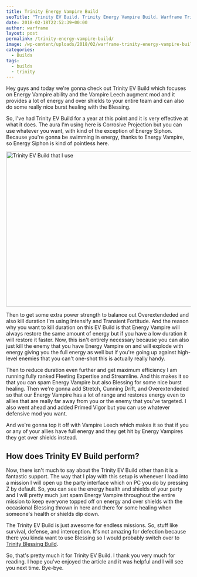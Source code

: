 ```yaml
---
title: Trinity Energy Vampire Build
seoTitle: "Trinity EV Build. Trinity Energy Vampire Build. Warframe Trinity Build."
date: 2018-02-18T22:52:39+00:00
author: warframe
layout: post
permalink: /trinity-energy-vampire-build/
image: /wp-content/uploads/2018/02/warframe-trinity-energy-vampire-build.jpg
categories:
  - Builds
tags:
  - builds
  - trinity
---
```

Hey guys and today we're gonna check out Trinity EV Build which focuses on Energy Vampire ability and the Vampire Leech augment mod and it provides a lot of energy and over shields to your entire team and can also do some really nice burst healing with the Blessing.<!--more-->

So, I've had Trinity EV Build for a year at this point and it is very effective at what it does. The aura I'm using here is Corrosive Projection but you can use whatever you want, with kind of the exception of Energy Siphon. Because you're gonna be swimming in energy, thanks to Energy Vampire, so Energy Siphon is kind of pointless here.

<img src="https://warframeblog.com/wp-content/uploads/2018/02/trinity-ev-build-1024x576.png" title="Warframe Trinity Energy Vampire Build" alt="Trinity EV Build that I use" width="750" height="422" class="alignnone size-large wp-image-905" srcset="https://warframeblog.com/wp-content/uploads/2018/02/trinity-ev-build-1024x576.png 1024w, https://warframeblog.com/wp-content/uploads/2018/02/trinity-ev-build-300x169.png 300w, https://warframeblog.com/wp-content/uploads/2018/02/trinity-ev-build-768x432.png 768w" sizes="(max-width: 750px) 100vw, 750px" />

Then to get some extra power strength to balance out Overextendeded and also kill duration I'm using Intensify and Transient Fortitude. And the reason why you want to kill duration on this EV Build is that Energy Vampire will always restore the same amount of energy but if you have a low duration it will restore it faster. Now, this isn't entirely necessary because you can also just kill the enemy that you have Energy Vampire on and will explode with energy giving you the full energy as well but if you're going up against high-level enemies that you can't one-shot this is actually really handy.

Then to reduce duration even further and get maximum efficiency I am running fully ranked Fleeting Expertise and Streamline. And this makes it so that you can spam Energy Vampire but also Blessing for some nice burst healing. Then we're gonna add Stretch, Cunning Drift, and Overextendeded so that our Energy Vampire has a lot of range and restores energy even to allies that are really far away from you or the enemy that you've targeted. I also went ahead and added Primed Vigor but you can use whatever defensive mod you want.

And we're gonna top it off with Vampire Leech which makes it so that if you or any of your allies have full energy and they get hit by Energy Vampires they get over shields instead.

## How does Trinity EV Build perform?

Now, there isn't much to say about the Trinity EV Build other than it is a fantastic support. The way that I play with this setup is whenever I load into a mission I will open up the party interface which on PC you do by pressing Z by default. So, you can see the energy health and shields of your party and I will pretty much just spam Energy Vampire throughout the entire mission to keep everyone topped off on energy and over shields with the occasional Blessing thrown in here and there for some healing when someone's health or shields dip down.

The Trinity EV Build is just awesome for endless missions. So, stuff like survival, defense, and interception. It's not amazing for defection because there you kinda want to use Blessing so I would probably switch over to [Trinity Blessing Build](https://warframeblog.com/trinity-blessing-build/).

So, that's pretty much it for Trinity EV Build. I thank you very much for reading. I hope you've enjoyed the article and it was helpful and I will see you next time. Bye-bye.